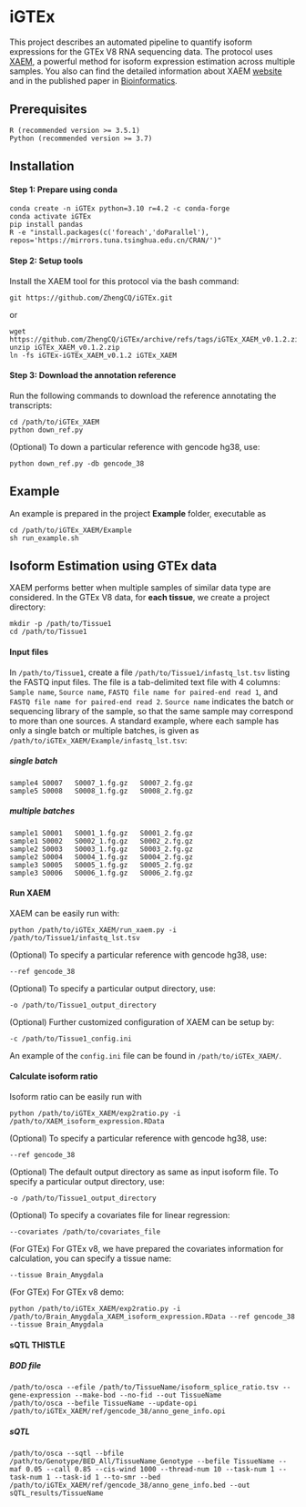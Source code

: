 # iGTEx
This project describes an automated pipeline to quantify isoform expressions for the GTEx V8 RNA sequencing data. The protocol uses [XAEM](https://github.com/WenjiangDeng/XAEM), a powerful method for isoform expression estimation across multiple samples. You also can find the detailed information about XAEM [website](https://www.meb.ki.se/sites/biostatwiki/xaem) and in the published paper in [Bioinformatics](https://academic.oup.com/bioinformatics/article/36/3/805/5545974).

## Prerequisites
```
R (recommended version >= 3.5.1)
Python (recommended version >= 3.7)
```


## Installation

#### Step 1: Prepare using conda
```
conda create -n iGTEx python=3.10 r=4.2 -c conda-forge
conda activate iGTEx
pip install pandas
R -e "install.packages(c('foreach','doParallel'), repos='https://mirrors.tuna.tsinghua.edu.cn/CRAN/')"
```

#### Step 2: Setup tools
Install the XAEM tool for this protocol via the bash command:
```
git https://github.com/ZhengCQ/iGTEx.git
```
or 
```
wget https://github.com/ZhengCQ/iGTEx/archive/refs/tags/iGTEx_XAEM_v0.1.2.zip
unzip iGTEx_XAEM_v0.1.2.zip
ln -fs iGTEx-iGTEx_XAEM_v0.1.2 iGTEx_XAEM
```


#### Step 3: Download the annotation reference
Run the following commands to download the reference annotating the transcripts:
```
cd /path/to/iGTEx_XAEM
python down_ref.py
```

(Optional) To down a particular reference with gencode hg38, use:
```
python down_ref.py -db gencode_38
```

## Example
An example is prepared in the project **Example** folder, executable as
```
cd /path/to/iGTEx_XAEM/Example
sh run_example.sh 
```

## Isoform Estimation using GTEx data

XAEM performs better when multiple samples of similar data type are considered. In the GTEx V8 data, for **each tissue**, we create a project directory:
```
mkdir -p /path/to/Tissue1
cd /path/to/Tissue1
```
#### Input files
In `/path/to/Tissue1`, create a file `/path/to/Tissue1/infastq_lst.tsv` listing the FASTQ input files. The file is a tab-delimited text file with 4 columns: `Sample name`, `Source name`, `FASTQ file name for paired-end read 1`, and `FASTQ file name for paired-end read 2`. `Source name` indicates the batch or sequencing library of the sample, so that the same sample may correspond to more than one sources. A standard example, where each sample has only a single batch or multiple batches, is given as `/path/to/iGTEx_XAEM/Example/infastq_lst.tsv`:

##### single batch
```
sample4 S0007   S0007_1.fg.gz   S0007_2.fg.gz
sample5 S0008   S0008_1.fg.gz   S0008_2.fg.gz
```
##### multiple batches
```
sample1 S0001   S0001_1.fg.gz   S0001_2.fg.gz
sample1 S0002   S0002_1.fg.gz   S0002_2.fg.gz
sample2 S0003   S0003_1.fg.gz   S0003_2.fg.gz
sample2 S0004   S0004_1.fg.gz   S0004_2.fg.gz
sample3 S0005   S0005_1.fg.gz   S0005_2.fg.gz
sample3 S0006   S0006_1.fg.gz   S0006_2.fg.gz
```



#### Run XAEM 
XAEM can be easily run with:
```
python /path/to/iGTEx_XAEM/run_xaem.py -i /path/to/Tissue1/infastq_lst.tsv
```
(Optional) To specify a particular reference with gencode hg38, use:
```
--ref gencode_38
```
(Optional) To specify a particular output directory, use:
```
-o /path/to/Tissue1_output_directory
```
(Optional) Further customized configuration of XAEM can be setup by:
```
-c /path/to/Tissue1_config.ini
```
An example of the `config.ini` file can be found in `/path/to/iGTEx_XAEM/`.



#### Calculate isoform ratio  
Isoform ratio can be easily run with
```
python /path/to/iGTEx_XAEM/exp2ratio.py -i /path/to/XAEM_isoform_expression.RData
```
(Optional) To specify a particular reference with gencode hg38, use:
```
--ref gencode_38
```
(Optional) The default output directory as same as input isoform file. To specify a particular output directory, use:
```
-o /path/to/Tissue1_output_directory
```
(Optional) To specify a covariates file for linear regression:
```
--covariates /path/to/covariates_file
```
(For GTEx) For GTEx v8, we have prepared the covariates information for calculation, you can specify a tissue name:
```
--tissue Brain_Amygdala 
```
(For GTEx) For GTEx v8 demo:
```
python /path/to/iGTEx_XAEM/exp2ratio.py -i /path/to/Brain_Amygdala_XAEM_isoform_expression.RData --ref gencode_38 --tissue Brain_Amygdala
```

#### sQTL THISTLE
##### BOD file
```
/path/to/osca --efile /path/to/TissueName/isoform_splice_ratio.tsv --gene-expression --make-bod --no-fid --out TissueName 
/path/to/osca --befile TissueName --update-opi /path/to/iGTEx_XAEM/ref/gencode_38/anno_gene_info.opi
```
##### sQTL
```
/path/to/osca --sqtl --bfile /path/to/Genotype/BED_All/TissueName_Genotype --befile TissueName --maf 0.05 --call 0.85 --cis-wind 1000 --thread-num 10 --task-num 1 --task-num 1 --task-id 1 --to-smr --bed /path/to/iGTEx_XAEM/ref/gencode_38/anno_gene_info.bed --out sQTL_results/TissueName
```



